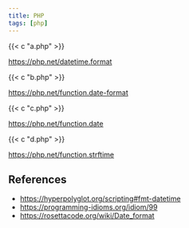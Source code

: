 ```yaml
---
title: PHP
tags: [php]
---
```


{{< c "a.php" >}}

<https://php.net/datetime.format>

{{< c "b.php" >}}

<https://php.net/function.date-format>

{{< c "c.php" >}}

<https://php.net/function.date>

{{< c "d.php" >}}

<https://php.net/function.strftime>

## References

- <https://hyperpolyglot.org/scripting#fmt-datetime>
- <https://programming-idioms.org/idiom/99>
- <https://rosettacode.org/wiki/Date_format>
